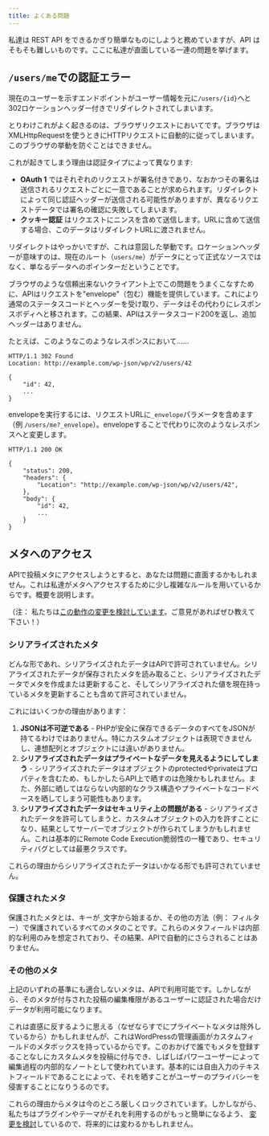 ```yaml
---
title: よくある問題
---
```

私達は REST API をできるかぎり簡単なものにしようと務めていますが、API はそもそも難しいものです。ここに私達が直面している一連の問題を挙げます。


`/users/me`での認証エラー
--------------------------------------
現在のユーザーを示すエンドポイントがユーザー情報を元に`/users/{id}`へと302ロケーションヘッダー付きでリダイレクトされてしまいます。

とりわけこれがよく起きるのは、ブラウザリクエストにおいてです。ブラウザはXMLHttpRequestを使うときにHTTPリクエストに自動的に従ってしまいます。このブラウザの挙動を防ぐことはできません。

これが起きてしまう理由は認証タイプによって異なります:

* **OAuth 1** ではそれぞれのリクエストが署名付きであり、なおかつその署名は送信されるリクエストごとに一意であることが求められます。リダイレクトによって同じ認証ヘッダーが送信される可能性がありますが、異なるリクエストデータでは署名の確認に失敗してしまいます。
* **クッキー認証** はリクエストにニンスを含めて送信します。URLに含めて送信する場合、このデータはリダイレクトURLに渡されません。

リダイレクトはやっかいですが、これは意図した挙動です。ロケーションヘッダーが意味すのは、現在のルート（`users/me`）がデータにとって正式なソースではなく、単なるデータへのポインターだということです。

ブラウザのような信頼出来ないクライアント上でこの問題をうまくこなすために、APIはリクエストを"envelope"（包む）機能を提供しています。これにより通常のステータスコードとヘッダーを受け取り、データはその代わりにレスポンスボディへと移されます。この結果、APIはステータスコード200を返し、追加ヘッダーはありません。

たとえば、このようなこのようなレスポンスにおいて……

```
HTTP/1.1 302 Found
Location: http://example.com/wp-json/wp/v2/users/42

{
	"id": 42,
	...
}
```

envelopeを実行するには、リクエストURLに`_envelope`パラメータを含めます（例 `/users/me?_envelope`）。envelopeすることで代わりに次のようなレスポンスへと変更します。

```
HTTP/1.1 200 OK

{
	"status": 200,
	"headers": {
		"Location": "http://example.com/wp-json/wp/v2/users/42",
	},
	"body": {
		"id": 42,
		...
	}
}
```


メタへのアクセス
------------------

APIで投稿メタにアクセスしようとすると、あなたは問題に直面するかもしれません。これは私達がメタへアクセスするために少し複雑なルールを用いているからです。概要を説明します。

（注： 私たちは[この動作の変更を検討しています](https://github.com/WP-API/WP-API/issues/1425)。ご意見があればぜひ教えて下さい！）

### シリアライズされたメタ

どんな形であれ、シリアライズされたデータはAPIで許可されていません。シリアライズされたデータが保存されたメタを読み取ること、シリアライズされたデータでメタを作成または更新すること、そしてシリアライズされた値を現在持っているメタを更新することも含めて許可されていません。

これにはいくつかの理由があります：

1. **JSONは不可逆である** - PHPが安全に保存できるデータのすべてをJSONが持てるわけではありません。特にカスタムオブジェクトは表現できませんし、連想配列とオブジェクトには違いがありません。
2. **シリアライズされたデータはプライベートなデータを見えるようにしてしまう** - シリアライズされたデータはオブジェクトのprotectedやprivateはプロパティを含むため、もしかしたらAPI上で晒すのは危険かもしれません。また、外部に晒してはならない内部的なクラス構造やプライベートなコードベースを晒してしまう可能性もあります。
3. **シリアライズされたデータはセキュリティ上の問題がある** - シリアライズされたデータを許可してしまうと、カスタムオブジェクトの入力を許すことになり、結果としてサーバーでオブジェクトが作られてしまうかもしれません。これは基本的にRemote Code Execution脆弱性の一種であり、セキュリティバグとしては最悪クラスです。

これらの理由からシリアライズされたデータはいかなる形でも許可されていません。

### 保護されたメタ

保護されたメタとは、キーが`_`文字から始まるか、その他の方法（例： フィルター）で保護されているすべてのメタのことです。これらのメタフィールドは内部的な利用のみを想定されており、その結果、APIで自動的にさらされることはありません。

### その他のメタ

上記のいずれの基準にも適合しないメタは、APIで利用可能です。しかしながら、そのメタが付与された投稿の編集権限があるユーザーに認証された場合だけデータが利用可能になります。

これは直感に反するように思える（なぜならすでにプライベートなメタは除外しているから）かもしれませんが、これはWordPressの管理画面がカスタムフィールドのメタボックスを持っているからです。このおかげで誰でもメタを登録することなしにカスタムメタを投稿に付与でき、しばしばパワーユーザーによって編集過程の内部的なノートとして使われています。基本的には自由入力のテキストフィールドであることによって、それを晒すことがユーザーのプライバシーを侵害することになりうるのです。

これらの理由からメタは今のところ厳しくロックされています。しかしながら、私たちはプラグインやテーマがそれを利用するのがもっと簡単になるよう、 [変更を検討](https://github.com/WP-API/WP-API/issues/1425)しているので、将来的には変わるかもしれません。
